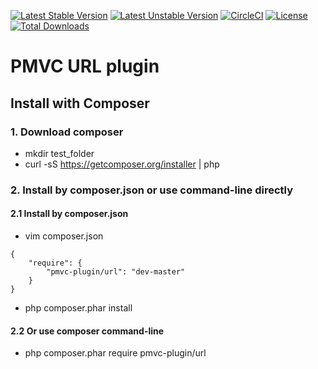 [![Latest Stable Version](https://poser.pugx.org/pmvc-plugin/url/v/stable)](https://packagist.org/packages/pmvc-plugin/url) 
[![Latest Unstable Version](https://poser.pugx.org/pmvc-plugin/url/v/unstable)](https://packagist.org/packages/pmvc-plugin/url) 
[![CircleCI](https://circleci.com/gh/pmvc-plugin/url/tree/master.svg?style=svg)](https://circleci.com/gh/pmvc-plugin/url/tree/master)
[![License](https://poser.pugx.org/pmvc-plugin/url/license)](https://packagist.org/packages/pmvc-plugin/url)
[![Total Downloads](https://poser.pugx.org/pmvc-plugin/url/downloads)](https://packagist.org/packages/pmvc-plugin/url) 

PMVC URL  plugin 
===============

## Install with Composer
### 1. Download composer
   * mkdir test_folder
   * curl -sS https://getcomposer.org/installer | php

### 2. Install by composer.json or use command-line directly
#### 2.1 Install by composer.json
   * vim composer.json
```
{
    "require": {
        "pmvc-plugin/url": "dev-master"
    }
}
```
   * php composer.phar install

#### 2.2 Or use composer command-line
   * php composer.phar require pmvc-plugin/url

